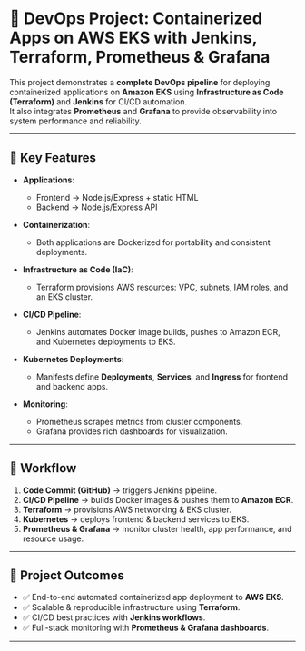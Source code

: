 # 🚀 DevOps Project: Containerized Apps on AWS EKS with Jenkins, Terraform, Prometheus & Grafana  

This project demonstrates a **complete DevOps pipeline** for deploying containerized applications on **Amazon EKS** using **Infrastructure as Code (Terraform)** and **Jenkins** for CI/CD automation.  
It also integrates **Prometheus** and **Grafana** to provide observability into system performance and reliability.  

---

## 🔹 Key Features  

- **Applications**:  
  - Frontend → Node.js/Express + static HTML  
  - Backend → Node.js/Express API  

- **Containerization**:  
  - Both applications are Dockerized for portability and consistent deployments.  

- **Infrastructure as Code (IaC)**:  
  - Terraform provisions AWS resources: VPC, subnets, IAM roles, and an EKS cluster.  

- **CI/CD Pipeline**:  
  - Jenkins automates Docker image builds, pushes to Amazon ECR, and Kubernetes deployments to EKS.  

- **Kubernetes Deployments**:  
  - Manifests define **Deployments**, **Services**, and **Ingress** for frontend and backend apps.  

- **Monitoring**:  
  - Prometheus scrapes metrics from cluster components.  
  - Grafana provides rich dashboards for visualization.  

---

## 🔹 Workflow  

1. **Code Commit (GitHub)** → triggers Jenkins pipeline.  
2. **CI/CD Pipeline** → builds Docker images & pushes them to **Amazon ECR**.  
3. **Terraform** → provisions AWS networking & EKS cluster.  
4. **Kubernetes** → deploys frontend & backend services to EKS.  
5. **Prometheus & Grafana** → monitor cluster health, app performance, and resource usage.  

---

## 🔹 Project Outcomes  

- ✅ End-to-end automated containerized app deployment to **AWS EKS**.  
- ✅ Scalable & reproducible infrastructure using **Terraform**.  
- ✅ CI/CD best practices with **Jenkins workflows**.  
- ✅ Full-stack monitoring with **Prometheus & Grafana dashboards**.  

---
